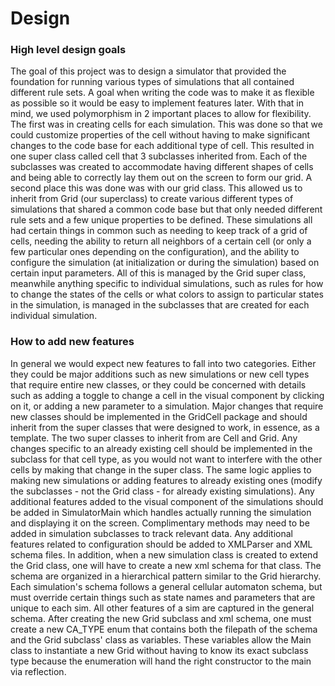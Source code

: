 Design
==


### High level design goals

The goal of this project was to design a simulator that provided the foundation for running various types of simulations that all contained different rule sets. 
A goal when writing the code was to make it as flexible as possible so it would be easy to implement features later. 
With that in mind, we used polymorphism in 2 important places to allow for flexibility. 
The first was in creating cells for each simulation. 
This was done so that we could customize properties of the cell without having to make significant changes to the code base for each additional type of cell. 
This resulted in one super class called cell that 3 subclasses inherited from. 
Each of the subclasses was created to accommodate having different shapes of cells and being able to correctly lay them out on the screen to form our grid. 
A second place this was done was with our grid class. 
This allowed us to inherit from Grid (our superclass) to create various different types of simulations that shared a common code base but that only needed different rule sets and a few unique properties to be defined. 
These simulations all had certain things in common such as needing to keep track of a grid of cells, 
needing the ability to return all neighbors of a certain cell (or only a few particular ones depending on the configuration), 
and the ability to configure the simulation (at initialization or during the simulation) based on certain input parameters. 
All of this is managed by the Grid super class, meanwhile anything specific to individual simulations, 
such as rules for how to change the states of the cells or what colors to assign to particular states in the simulation, 
is managed in the subclasses that are created for each individual simulation.

### How to add new features

In general we would expect new features to fall into two categories. 
Either they could be major additions such as new simulations or new cell types that require entire new classes, or 
they could be concerned with details such as adding a toggle to change a cell in the visual component by clicking on it, 
or adding a new parameter to a simulation. 
Major changes that require new classes should be implemented in the GridCell package and should inherit from the super classes 
that were designed to work, in essence, as a template. 
The two super classes to inherit from are Cell and Grid. 
Any changes specific to an already existing cell should be implemented in the subclass for that cell type, 
as you would not want to interfere with the other cells by making that change in the super class. 
The same logic applies to making new simulations or adding features to already existing ones 
(modify the subclasses - not the Grid class - for already existing simulations). 
Any additional features added to the visual component of the simulations should be added in SimulatorMain which handles
actually running the simulation and displaying it on the screen. 
Complimentary methods may need to be added in simulation subclasses to track relevant data. 
Any additional features related to configuration should be added to XMLParser and XML schema files.
In addition, when a new simulation class is created to extend the Grid class,
one will have to create a new xml schema for that class. The schema are organized in a hierarchical pattern similar to the Grid hierarchy.
Each simulation's schema follows a general cellular automaton schema, but must override certain things such as state names and 
parameters that are unique to each sim. All other features of a sim are captured in the general schema.
After creating the new Grid subclass and xml schema, one must create a new CA_TYPE enum that contains both 
the filepath of the schema and the Grid subclass' class as variables. These variables allow the Main class to instantiate 
a new Grid without having to know its exact subclass type because the enumeration will hand the right constructor to the main 
via reflection.
